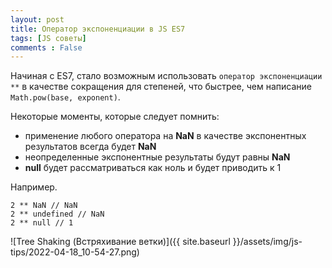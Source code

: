 ```yaml
---
layout: post
title: Оператор экспоненциации в JS ES7
tags: [JS советы]
comments : False
---
```


Начиная с ES7, стало возможным использовать `оператор экспоненциации **` в качестве сокращения для степеней, что быстрее, чем написание `Math.pow(base, exponent)`.

Некоторые моменты, которые следует помнить:
- применение любого оператора на **NaN** в качестве экспонентных результатов всегда будет **NaN**
- неопределенные экспонентные результаты будут равны **NaN**
- **null** будет рассматриваться как ноль и будет приводить к 1

Например.
```
𝟸 ** 𝙽𝚊𝙽 // 𝙽𝚊𝙽
𝟸 ** 𝚞𝚗𝚍𝚎𝚏𝚒𝚗𝚎𝚍 // 𝙽𝚊𝙽
𝟸 ** 𝚗𝚞𝚕𝚕 // 𝟷
```

![Tree Shaking (Встряхивание ветки)]({{ site.baseurl }}/assets/img/js-tips/2022-04-18_10-54-27.png)

